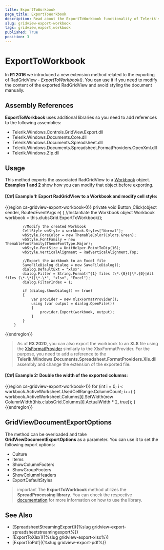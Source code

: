 ```yaml
---
title: ExportToWorkbook
page_title: ExportToWorkbook
description: Read about the ExportToWorkbook functionality of Telerik's {{ site.framework_name }} DataGrid used to modify the content of the exported grid and avoid styling the document manually.
slug: gridview-export-workbook
tags: gridview,export,workbook
published: True
position: 3
---
```


# ExportToWorkbook

In __R1 2016__ we introduced a new extension method related to the exporting of RadGridView - *ExportToWorkbook()*. You can use it if you need to modify the content of the exported RadGridView and avoid styling the document manually.

## Assembly References

__ExportToWorkbook__ uses additional libraries so you need to add references to the following assemblies:

* Telerik.Windows.Controls.GridView.Export.dll
* Telerik.Windows.Documents.Core.dll
* Telerik.Windows.Documents.Spreadsheet.dll 
* Telerik.Windows.Documents.Spreadsheet.FormatProviders.OpenXml.dll
* Telerik.Windows.Zip.dll

## Usage

This method exports the associated RadGridView to a [Workbook](https://docs.telerik.com/devtools/document-processing/libraries/radspreadprocessing/working-with-workbooks/working-with-workbooks-what-is-workbook) object. **Examples 1 and 2** show how you can modify that object before exporting.

#### __[C#] Example 1: Export RadGridView to a Workbook and modify cell style:__
{{region cs-gridview-export-workbook-0}}
	  private void Button_Click(object sender, RoutedEventArgs e)
        {
			//Instantiate the Workbook object
            Workbook workbook = this.clubsGrid.ExportToWorkbook();

			//Modify the created Workbook
            CellStyle wbStyle = workbook.Styles["Normal"];
            wbStyle.ForeColor = new ThemableColor(Colors.Green);
            wbStyle.FontFamily = new ThemableFontFamily(ThemeFontType.Major);
            wbStyle.FontSize = UnitHelper.PointToDip(16);
            wbStyle.VerticalAlignment = RadVerticalAlignment.Top;

			//Export the Workbook to an Excel file
            SaveFileDialog dialog = new SaveFileDialog();
            dialog.DefaultExt = "xlsx";
            dialog.Filter = String.Format("{1} files (\*.{0})|\*.{0}|All files (\*.\*)|\*.\*", "xlsx", "Excel");
            dialog.FilterIndex = 1;

            if (dialog.ShowDialog() == true)
            {
                var provider = new XlsxFormatProvider();
                using (var output = dialog.OpenFile())
                {
                    provider.Export(workbook, output);
                }
            }
        }
{{endregion}}

>As of **R3 2020**, you can also export the workbook to an **XLS** file using the [XlsFormatProvider](https://docs.telerik.com/devtools/document-processing/libraries/radspreadprocessing/formats-and-conversion/xls/xlsformatprovider) similarly to the XlsxFormatProvider. For the purpose, you need to add a reference to the **Telerik.Windows.Documents.Spreadsheet.FormatProviders.Xls.dll** assembly and change the extension of the exported file.

#### __[C#] Example 2: Double the width of the exported columns:__
{{region cs-gridview-export-workbook-1}}
    for (int i = 0; i < workbook.ActiveWorksheet.UsedCellRange.ColumnCount; i++)
    {
        workbook.ActiveWorksheet.Columns[i].SetWidth(new ColumnWidth(this.clubsGrid.Columns[i].ActualWidth * 2, true));
    }
{{endregion}}

## GridViewDocumentExportOptions

The method can be overloaded and take __GridViewDocumentExportOptions__ as a parameter. You can use it to set the following export options:

* Culture
* Items
* ShowColumnFooters
* ShowGroupFooters
* ShowColumnHeaders
* ExportDefaultStyles  

>important The __ExportToWorkbook__ method utilizes the **SpreadProcessing library**. You can check the respective [documentation](https://docs.telerik.com/devtools/document-processing/libraries/radspreadprocessing/overview) for more information on how to use the library.

## See Also

* [SpreadsheetStreamingExport]({%slug gridview-export-spreadsheetstreamingexport%})
* [ExportToXlsx]({%slug gridview-export-xlsx%})
* [ExportToPdf]({%slug gridview-export-pdf%})
